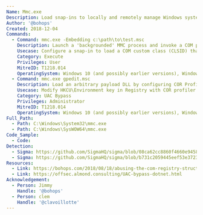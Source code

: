 ```yaml
---
Name: Mmc.exe
Description: Load snap-ins to locally and remotely manage Windows systems
Author: '@bohops'
Created: 2018-12-04
Commands:
  - Command: mmc.exe -Embedding c:\path\to\test.msc
    Description: Launch a 'backgrounded' MMC process and invoke a COM payload
    Usecase: Configure a snap-in to load a COM custom class (CLSID) that has been added to the registry
    Category: Execute
    Privileges: User
    MitreID: T1218.014
    OperatingSystem: Windows 10 (and possibly earlier versions), Windows 11
  - Command: mmc.exe gpedit.msc
    Description: Load an arbitrary payload DLL by configuring COR Profiler registry settings and launching MMC to bypass UAC.
    Usecase: Modify HKCU\Environment key in Registry with COR profiler values then launch MMC to load the payload DLL.
    Category: UAC Bypass
    Privileges: Administrator
    MitreID: T1218.014
    OperatingSystem: Windows 10 (and possibly earlier versions), Windows 11
Full_Path:
  - Path: C:\Windows\System32\mmc.exe
  - Path: C:\Windows\SysWOW64\mmc.exe
Code_Sample:
  - Code:
Detection:
  - Sigma: https://github.com/SigmaHQ/sigma/blob/08ca62cc8860f4660e945805d0dd615ce75258c1/rules/windows/process_creation/win_mmc_spawn_shell.yml
  - Sigma: https://github.com/SigmaHQ/sigma/blob/b731c2059445eef53e37232a5f3634c3473aae0c/rules/windows/file_event/sysmon_uac_bypass_dotnet_profiler.yml
Resources:
  - Link: https://bohops.com/2018/08/18/abusing-the-com-registry-structure-part-2-loading-techniques-for-evasion-and-persistence/
  - Link: https://offsec.almond.consulting/UAC-bypass-dotnet.html
Acknowledgement:
  - Person: Jimmy
    Handle: '@bohops'
  - Person: clem
    Handle: '@clavoillotte'
---
```

